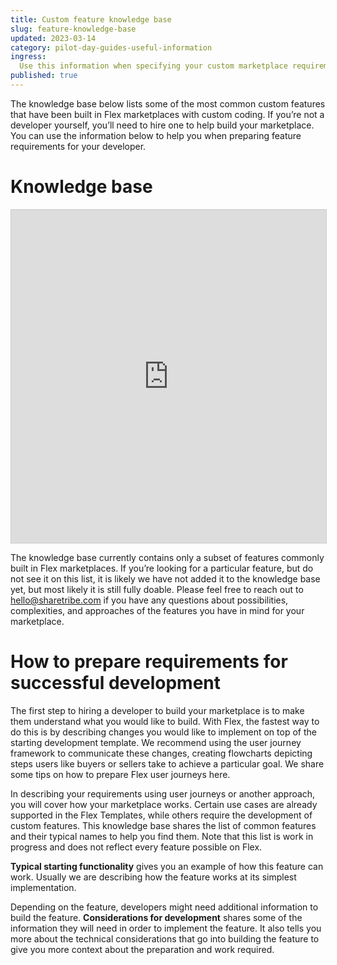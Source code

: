 ```yaml
---
title: Custom feature knowledge base
slug: feature-knowledge-base
updated: 2023-03-14
category: pilot-day-guides-useful-information
ingress:
  Use this information when specifying your custom marketplace requirements.
published: true
---
```


The knowledge base below lists some of the most common custom features that have been built in Flex marketplaces with custom coding. If you’re not a developer yourself, you’ll need to hire one to help build your marketplace. You can use the information below to help you when preparing feature requirements for your developer.

# Knowledge base

<iframe class="airtable-embed" src="https://airtable.com/embed/shreAe4r7NNicveJ3?backgroundColor=purple&layout=card&viewControls=on" frameborder="0" onmousewheel="" width="100%" height="533" style="background: transparent; border: 1px solid #ccc;">

</iframe>

<info>

The knowledge base currently contains only a subset of features commonly built in Flex marketplaces. If you’re looking for a particular feature, but do not see it on this list, it is likely we have not added it to the knowledge base yet, but most likely it is still fully doable. Please feel free to reach out to hello@sharetribe.com if you have any questions about possibilities, complexities, and approaches of the features you have in mind for your marketplace.

</info>

# How to prepare requirements for successful development 

The first step to hiring a developer to build your marketplace is to make them understand what you would like to build. With Flex, the fastest way to do this is by describing changes you would like to implement on top of the starting development template. We recommend using the user journey framework to communicate these changes, creating flowcharts depicting steps users like buyers or sellers take to achieve a particular goal. We share some tips on how to prepare Flex user journeys here.

In describing your requirements using user journeys or another approach, you will cover how your marketplace works. Certain use cases are already supported in the Flex Templates, while others require the development of custom features. This knowledge base shares the list of common features and their typical names to help you find them. Note that this list is work in progress and does not reflect every feature possible on Flex.

**Typical starting functionality** gives you an example of how this feature can work. Usually we are describing how the feature works at its simplest implementation. 

Depending on the feature, developers might need additional information to build the feature. **Considerations for development** shares some of the information they will need in order to implement the feature. It also tells you more about the technical considerations that go into building the feature to give you more context about the preparation and work required. 



